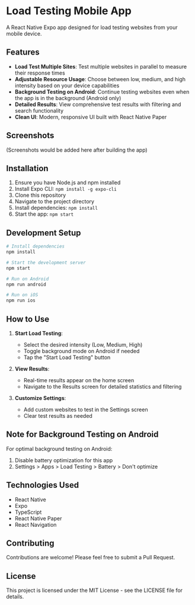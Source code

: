 # Load Testing Mobile App

A React Native Expo app designed for load testing websites from your mobile device.

## Features

- **Load Test Multiple Sites**: Test multiple websites in parallel to measure their response times
- **Adjustable Resource Usage**: Choose between low, medium, and high intensity based on your device capabilities
- **Background Testing on Android**: Continue testing websites even when the app is in the background (Android only)
- **Detailed Results**: View comprehensive test results with filtering and search functionality
- **Clean UI**: Modern, responsive UI built with React Native Paper

## Screenshots

(Screenshots would be added here after building the app)

## Installation

1. Ensure you have Node.js and npm installed
2. Install Expo CLI: `npm install -g expo-cli`
3. Clone this repository
4. Navigate to the project directory
5. Install dependencies: `npm install`
6. Start the app: `npm start`

## Development Setup

```bash
# Install dependencies
npm install

# Start the development server
npm start

# Run on Android
npm run android

# Run on iOS
npm run ios
```

## How to Use

1. **Start Load Testing**:

   - Select the desired intensity (Low, Medium, High)
   - Toggle background mode on Android if needed
   - Tap the "Start Load Testing" button

2. **View Results**:

   - Real-time results appear on the home screen
   - Navigate to the Results screen for detailed statistics and filtering

3. **Customize Settings**:
   - Add custom websites to test in the Settings screen
   - Clear test results as needed

## Note for Background Testing on Android

For optimal background testing on Android:

1. Disable battery optimization for this app
2. Settings > Apps > Load Testing > Battery > Don't optimize

## Technologies Used

- React Native
- Expo
- TypeScript
- React Native Paper
- React Navigation

## Contributing

Contributions are welcome! Please feel free to submit a Pull Request.

## License

This project is licensed under the MIT License - see the LICENSE file for details.
